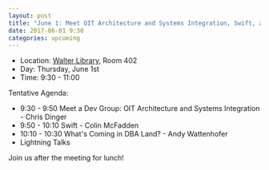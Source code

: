 ```yaml
---
layout: post
title: "June 1: Meet OIT Architecture and Systems Integration, Swift, and Happenings in DBA Land"
date: 2017-06-01 9:30
categories: upcoming
---
```


- Location: [Walter Library](http://campusmaps.umn.edu/tc/map.php?building=042), Room 402
- Day: Thursday, June 1st
- Time: 9:30 - 11:00

Tentative Agenda:

- 9:30 - 9:50 Meet a Dev Group: OIT Architecture and Systems Integration - Chris Dinger
- 9:50 - 10:10 Swift - Colin McFadden
- 10:10 - 10:30 What's Coming in DBA Land? - Andy Wattenhofer
- Lightning Talks

 Join us after the meeting for lunch!
